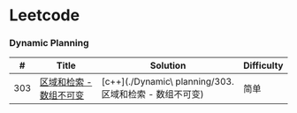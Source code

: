 # Leetcode

### Dynamic Planning

| # | Title | Solution | Difficulty |
|---| ----- | -------- | ---------- |
|303|[区域和检索 - 数组不可变](https://leetcode-cn.com/problems/range-sum-query-immutable/)|[c++](./Dynamic\ planning/303.区域和检索 - 数组不可变)|简单|
